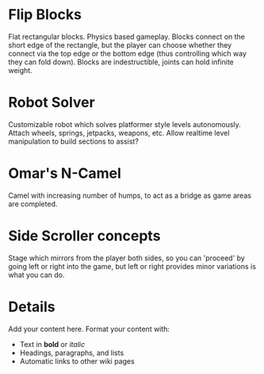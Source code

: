 # Flip Blocks #

Flat rectangular blocks. Physics based gameplay. Blocks connect on the short edge of the rectangle, but the player can choose whether they connect via the top edge or the bottom edge (thus controlling which way they can fold down). Blocks are indestructible, joints can hold infinite weight.

# Robot Solver #

Customizable robot which solves platformer style levels autonomously. Attach wheels, springs, jetpacks, weapons, etc. Allow realtime level manipulation to build sections to assist?

# Omar's N-Camel #

Camel with increasing number of humps, to act as a bridge as game areas are completed.


# Side Scroller concepts #

Stage which mirrors from the player both sides, so you can 'proceed' by going left or right into the game, but left or right provides minor variations is what you can do.







# Details #

Add your content here.  Format your content with:
  * Text in **bold** or _italic_
  * Headings, paragraphs, and lists
  * Automatic links to other wiki pages
